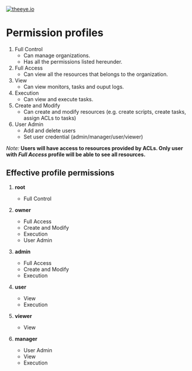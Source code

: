 [![theeye.io](https://theeye.io/img/logo2.png)](https://theeye.io)

# Permission profiles

1. Full Control
    * Can manage organizations.
    * Has all the permissions listed hereunder.
2. Full Access
    * Can view all the resources that belongs to the organization.
3. View
    * Can view monitors, tasks and ouput logs.
4. Execution
    * Can view and execute tasks.
5. Create and Modify
    * Can create and modify resources (e.g. create scripts, create tasks, assign ACLs to tasks)
6. User Admin
    * Add and delete users
    * Set user credential (admin/manager/user/viewer)

_Note:_ **Users will have access to resources provided by ACLs. Only user with _Full Access_ profile will be able to see all resources.**


## Effective profile permissions

1. **root**
    * Full Control

2. **owner**
    * Full Access
    * Create and Modify
    * Execution
    * User Admin

3. **admin**
    * Full Access
    * Create and Modify
    * Execution

4. **user**
    * View
    * Execution

5. **viewer**
    * View

6. **manager**
    * User Admin
    * View
    * Execution
